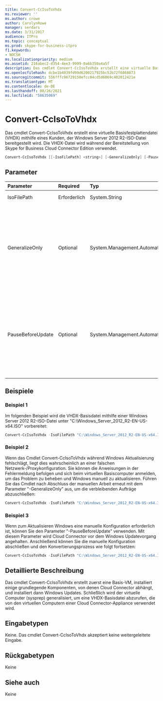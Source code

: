 ```yaml
---
title: Convert-CcIsoToVhdx
ms.reviewer: ''
ms.author: crowe
author: CarolynRowe
manager: serdars
ms.date: 3/31/2017
audience: ITPro
ms.topic: conceptual
ms.prod: skype-for-business-itpro
f1.keywords:
- NOCSH
ms.localizationpriority: medium
ms.assetid: 216abec2-d354-4ee3-9999-0a6b350a4a5f
description: Das cmdlet Convert-CcIsoToVhdx erstellt eine virtuelle Basisfestplattendatei (VHDX) mithilfe eines Kunden, der Windows Server 2012 R2-ISO-Datei bereitgestellt wird. Die VHDX-Datei wird während der Bereitstellung von Skype for Business Cloud Connector Edition verwendet.
ms.openlocfilehash: dcbe1b4939fd99d6200217925bc52b72f6868873
ms.sourcegitcommit: 556fffc96729150efcc04cd5d6069c402012421e
ms.translationtype: MT
ms.contentlocale: de-DE
ms.lasthandoff: 08/26/2021
ms.locfileid: "58635069"
---
```

# <a name="convert-ccisotovhdx"></a>Convert-CcIsoToVhdx
 
Das cmdlet Convert-CcIsoToVhdx erstellt eine virtuelle Basisfestplattendatei (VHDX) mithilfe eines Kunden, der Windows Server 2012 R2-ISO-Datei bereitgestellt wird. Die VHDX-Datei wird während der Bereitstellung von Skype for Business Cloud Connector Edition verwendet.
  
```powershell
Convert-CcIsoToVhdx [[-IsoFilePath] <string>] [-GeneralizeOnly] [-PauseBeforeUpdate]
```

## <a name="parameters"></a>Parameter

|**Parameter**|**Required**|**Typ**|**Beschreibung**|
|:-----|:-----|:-----|:-----|
|IsoFilePath  <br/> | Erforderlich <br/> |System.String  <br/> | Der Pfad zur Windows Server 2012 R2-ISO-Datei. <br/> |
|GeneralizeOnly  <br/> |Optional  <br/> |System.Management.Automation.SwitchParameter  <br/> |Wenn der Konvertierungsprozess während Windows Update fehlschlägt, können Sie versuchen, ein Netzwerk/Proxy zu konfigurieren und Windows manuell zu aktualisieren. Nach Abschluss der manuellen Arbeit können Sie dieses Cmdlet mit dem Parameter "-GeneralizeOnly" ausführen und die verbleibenden Aufträge abschließen.  <br/> |
|PauseBeforeUpdate  <br/> |Optional  <br/> |System.Management.Automation.SwitchParameter  <br/> |Um Windows zu aktualisieren, ist möglicherweise eine manuelle Netzwerk-/Proxykonfiguration auf dem virtuellen Basiscomputer erforderlich. Der Konvertierungsprozess wird angehalten, bevor Windows aktualisiert wird, wenn dieser Parameter bereitgestellt wird. Nach Abschluss der manuellen Konfiguration können Sie den Vorgang fortsetzen.  <br/> |
   
## <a name="examples"></a>Beispiele
<a name="Examples"> </a>

### <a name="example-1"></a>Beispiel 1

Im folgenden Beispiel wird die VHDX-Basisdatei mithilfe einer Windows Server 2012 R2-ISO-Datei unter "C:\Windows_Server_2012_R2-EN-US-x64.ISO" vorbereitet: 
  
```powershell
Convert-CcIsoToVhdx -IsoFilePath "C:\Windows_Server_2012_R2-EN-US-x64.ISO" 
```

### <a name="example-2"></a>Beispiel 2

Wenn das Cmdlet Convert-CcIsoToVhdx während Windows Aktualisierung fehlschlägt, liegt dies wahrscheinlich an einer falschen Netzwerk-/Proxykonfiguration. Sie können die Anweisungen in der Fehlermeldung befolgen und sich beim virtuellen Basiscomputer anmelden, um das Problem zu beheben und Windows manuell zu aktualisieren. Führen Sie das Cmdlet nach Abschluss der manuellen Arbeit erneut mit dem Parameter "-GeneralizeOnly" aus, um die verbleibenden Aufträge abzuschließen: 
  
```powershell
Convert-CcIsoToVhdx -IsoFilePath "C:\Windows_Server_2012_R2-EN-US-x64.ISO" -GeneralizeOnly
```

### <a name="example-3"></a>Beispiel 3

Wenn zum Aktualisieren Windows eine manuelle Konfiguration erforderlich ist, können Sie den Parameter "-PauseBeforeUpdate" verwenden. Mit diesem Parameter wird Cloud Connector vor dem Windows Updatevorgang angehalten. Anschließend können Sie die manuelle Konfiguration abschließen und den Konvertierungsprozess wie folgt fortsetzen:
  
```powershell
Convert-CcIsoToVhdx -IsoFilePath "C:\Windows_Server_2012_R2-EN-US-x64.ISO" -PauseBeforeUpdate 
```

## <a name="detailed-description"></a>Detaillierte Beschreibung
<a name="DetailedDescription"> </a>

Das cmdlet Convert-CcIsoToVhdx erstellt zuerst eine Basis-VM, installiert einige grundlegende Komponenten, von denen Cloud Connector abhängt, und installiert dann Windows Updates. Schließlich wird der virtuelle Computer (sysprep) generalisiert, um eine VHDX-Basisdatei abzurufen, die von den virtuellen Computern einer Cloud Connector-Appliance verwendet wird. 
  
## <a name="input-types"></a>Eingabetypen
<a name="InputTypes"> </a>

Keine. Das cmdlet Convert-CcIsoToVhdx akzeptiert keine weitergeleitete Eingabe. 
  
## <a name="return-types"></a>Rückgabetypen
<a name="ReturnTypes"> </a>

Keine
  
## <a name="see-also"></a>Siehe auch
<a name="ReturnTypes"> </a>

Keine
  

